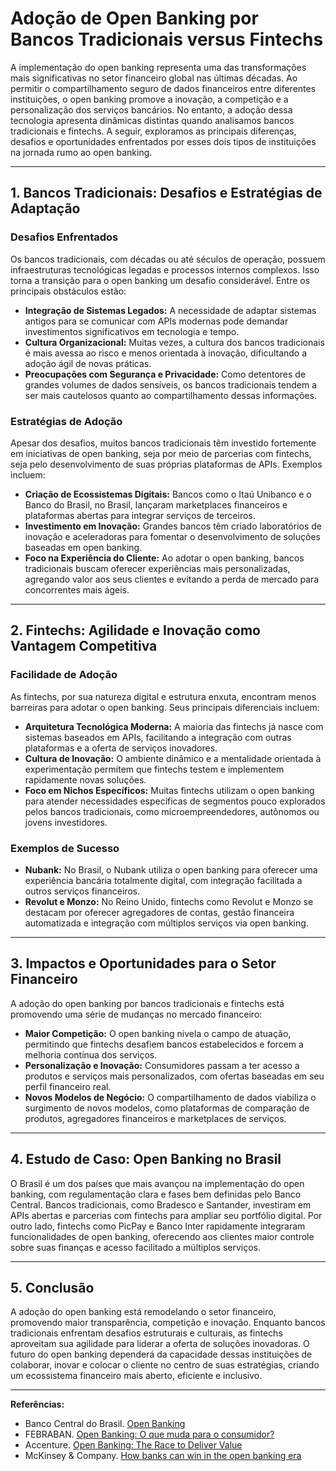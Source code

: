 # Adoção de Open Banking por Bancos Tradicionais versus Fintechs

A implementação do open banking representa uma das transformações mais significativas no setor financeiro global nas últimas décadas. Ao permitir o compartilhamento seguro de dados financeiros entre diferentes instituições, o open banking promove a inovação, a competição e a personalização dos serviços bancários. No entanto, a adoção dessa tecnologia apresenta dinâmicas distintas quando analisamos bancos tradicionais e fintechs. A seguir, exploramos as principais diferenças, desafios e oportunidades enfrentados por esses dois tipos de instituições na jornada rumo ao open banking.

---

## 1. **Bancos Tradicionais: Desafios e Estratégias de Adaptação**

### **Desafios Enfrentados**

Os bancos tradicionais, com décadas ou até séculos de operação, possuem infraestruturas tecnológicas legadas e processos internos complexos. Isso torna a transição para o open banking um desafio considerável. Entre os principais obstáculos estão:

- **Integração de Sistemas Legados:** A necessidade de adaptar sistemas antigos para se comunicar com APIs modernas pode demandar investimentos significativos em tecnologia e tempo.
- **Cultura Organizacional:** Muitas vezes, a cultura dos bancos tradicionais é mais avessa ao risco e menos orientada à inovação, dificultando a adoção ágil de novas práticas.
- **Preocupações com Segurança e Privacidade:** Como detentores de grandes volumes de dados sensíveis, os bancos tradicionais tendem a ser mais cautelosos quanto ao compartilhamento dessas informações.

### **Estratégias de Adoção**

Apesar dos desafios, muitos bancos tradicionais têm investido fortemente em iniciativas de open banking, seja por meio de parcerias com fintechs, seja pelo desenvolvimento de suas próprias plataformas de APIs. Exemplos incluem:

- **Criação de Ecossistemas Digitais:** Bancos como o Itaú Unibanco e o Banco do Brasil, no Brasil, lançaram marketplaces financeiros e plataformas abertas para integrar serviços de terceiros.
- **Investimento em Inovação:** Grandes bancos têm criado laboratórios de inovação e aceleradoras para fomentar o desenvolvimento de soluções baseadas em open banking.
- **Foco na Experiência do Cliente:** Ao adotar o open banking, bancos tradicionais buscam oferecer experiências mais personalizadas, agregando valor aos seus clientes e evitando a perda de mercado para concorrentes mais ágeis.

---

## 2. **Fintechs: Agilidade e Inovação como Vantagem Competitiva**

### **Facilidade de Adoção**

As fintechs, por sua natureza digital e estrutura enxuta, encontram menos barreiras para adotar o open banking. Seus principais diferenciais incluem:

- **Arquitetura Tecnológica Moderna:** A maioria das fintechs já nasce com sistemas baseados em APIs, facilitando a integração com outras plataformas e a oferta de serviços inovadores.
- **Cultura de Inovação:** O ambiente dinâmico e a mentalidade orientada à experimentação permitem que fintechs testem e implementem rapidamente novas soluções.
- **Foco em Nichos Específicos:** Muitas fintechs utilizam o open banking para atender necessidades específicas de segmentos pouco explorados pelos bancos tradicionais, como microempreendedores, autônomos ou jovens investidores.

### **Exemplos de Sucesso**

- **Nubank:** No Brasil, o Nubank utiliza o open banking para oferecer uma experiência bancária totalmente digital, com integração facilitada a outros serviços financeiros.
- **Revolut e Monzo:** No Reino Unido, fintechs como Revolut e Monzo se destacam por oferecer agregadores de contas, gestão financeira automatizada e integração com múltiplos serviços via open banking.

---

## 3. **Impactos e Oportunidades para o Setor Financeiro**

A adoção do open banking por bancos tradicionais e fintechs está promovendo uma série de mudanças no mercado financeiro:

- **Maior Competição:** O open banking nivela o campo de atuação, permitindo que fintechs desafiem bancos estabelecidos e forcem a melhoria contínua dos serviços.
- **Personalização e Inovação:** Consumidores passam a ter acesso a produtos e serviços mais personalizados, com ofertas baseadas em seu perfil financeiro real.
- **Novos Modelos de Negócio:** O compartilhamento de dados viabiliza o surgimento de novos modelos, como plataformas de comparação de produtos, agregadores financeiros e marketplaces de serviços.

---

## 4. **Estudo de Caso: Open Banking no Brasil**

O Brasil é um dos países que mais avançou na implementação do open banking, com regulamentação clara e fases bem definidas pelo Banco Central. Bancos tradicionais, como Bradesco e Santander, investiram em APIs abertas e parcerias com fintechs para ampliar seu portfólio digital. Por outro lado, fintechs como PicPay e Banco Inter rapidamente integraram funcionalidades de open banking, oferecendo aos clientes maior controle sobre suas finanças e acesso facilitado a múltiplos serviços.

---

## 5. **Conclusão**

A adoção do open banking está remodelando o setor financeiro, promovendo maior transparência, competição e inovação. Enquanto bancos tradicionais enfrentam desafios estruturais e culturais, as fintechs aproveitam sua agilidade para liderar a oferta de soluções inovadoras. O futuro do open banking dependerá da capacidade dessas instituições de colaborar, inovar e colocar o cliente no centro de suas estratégias, criando um ecossistema financeiro mais aberto, eficiente e inclusivo.

---

**Referências:**

- Banco Central do Brasil. [Open Banking](https://www.bcb.gov.br/estabilidadefinanceira/openbanking)
- FEBRABAN. [Open Banking: O que muda para o consumidor?](https://portal.febraban.org.br/noticia/3326/pt-br/)
- Accenture. [Open Banking: The Race to Deliver Value](https://www.accenture.com/us-en/insights/banking/open-banking)
- McKinsey & Company. [How banks can win in the open banking era](https://www.mckinsey.com/industries/financial-services/our-insights/how-banks-can-win-in-the-open-banking-era)